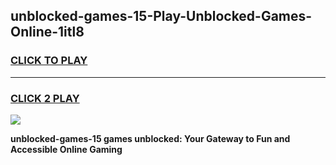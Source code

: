 
## unblocked-games-15-Play-Unblocked-Games-Online-1itl8
<h3>
<a href="https://premium76.site?title=unblocked-games-15&ref=24A">CLICK TO PLAY</a></h3>
<hr>

<h3>
<a href="https://premium76.site?title=unblocked-games-15&ref=24A">CLICK 2 PLAY</a>
  
</h3>

<a href="https://premium76.site?title=unblocked-games-15&ref=24A"><img src="https://clearcache.store/games.png"></a>


**unblocked-games-15 games unblocked: Your Gateway to Fun and Accessible Online Gaming**

